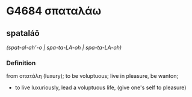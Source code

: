 # G4684 σπαταλάω

## spataláō

_(spat-al-ah'-o | spa-ta-LA-oh | spa-ta-LA-oh)_

### Definition

from σπατάλη (luxury); to be voluptuous; live in pleasure, be wanton; 

- to live luxuriously, lead a voluptuous life, (give one's self to pleasure)
